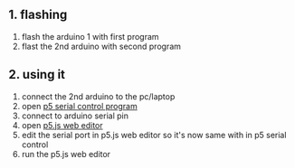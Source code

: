 <h2>1. flashing</h2>
<ol>
	<li>flash the arduino 1 with first program</li>
	<li>flast the 2nd arduino with second program</li>
	</ol>
<h2>2. using it</h2>
<ol>
	<li>connect the 2nd arduino to the pc/laptop</li>
	<li>open <a href="https://github.com/p5-serial/p5.serialcontrol/releases" target="_blank">p5 serial control program</a></li>
	<li>connect to arduino serial pin</li>
	<li>open <a href="https://editor.p5js.org/1999AZZAR/sketches/Te50F4Q3-" target="_blank">p5.js web editor</a></li>
	<li>edit the serial port in p5.js web editor so it's now same with in p5 serial control</li>
	<li>run the p5.js web editor</li>
